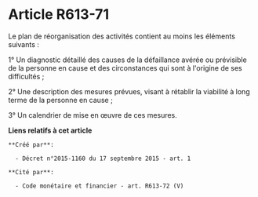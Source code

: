 # Article R613-71

Le plan de réorganisation des activités contient au moins les éléments suivants : 

1° Un diagnostic détaillé des causes de la défaillance avérée ou prévisible de la personne en cause et des circonstances qui
sont à l'origine de ses difficultés ; 

2° Une description des mesures prévues, visant à rétablir la viabilité à long terme de la personne en cause ; 

3° Un calendrier de mise en œuvre de ces mesures.

**Liens relatifs à cet article**

	**Créé par**:

	  - Décret n°2015-1160 du 17 septembre 2015 - art. 1

	**Cité par**:

	  - Code monétaire et financier - art. R613-72 (V)

